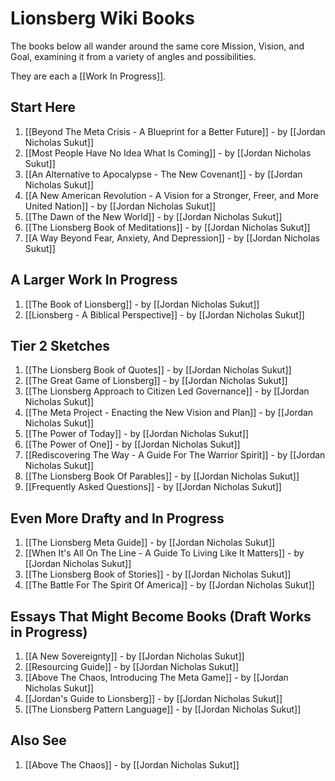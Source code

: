# Lionsberg Wiki Books 

The books below all wander around the same core Mission, Vision, and Goal, examining it from a variety of angles and possibilities. 

They are each a [[Work In Progress]]. 
## Start Here 

1. [[Beyond The Meta Crisis - A Blueprint for a Better Future]] - by [[Jordan Nicholas Sukut]]    
2. [[Most People Have No Idea What Is Coming]] - by [[Jordan Nicholas Sukut]]  
3. [[An Alternative to Apocalypse - The New Covenant]] - by [[Jordan Nicholas Sukut]]  
4. [[A New American Revolution - A Vision for a Stronger, Freer, and More United Nation]] - by [[Jordan Nicholas Sukut]]   
5. [[The Dawn of the New World]] - by [[Jordan Nicholas Sukut]]   
6. [[The Lionsberg Book of Meditations]] - by [[Jordan Nicholas Sukut]]   
7. [[A Way Beyond Fear, Anxiety, And Depression]]  - by [[Jordan Nicholas Sukut]] 

## A Larger Work In Progress
1. [[The Book of Lionsberg]] -  by [[Jordan Nicholas Sukut]]  
2. [[Lionsberg - A Biblical Perspective]] - by [[Jordan Nicholas Sukut]]  

## Tier 2 Sketches 

1. [[The Lionsberg Book of Quotes]] - by [[Jordan Nicholas Sukut]]  
2. [[The Great Game of Lionsberg]] - by [[Jordan Nicholas Sukut]]  
3. [[The Lionsberg Approach to Citizen Led Governance]] - by [[Jordan Nicholas Sukut]]  
4. [[The Meta Project - Enacting the New Vision and Plan]] - by [[Jordan Nicholas Sukut]]   
5. [[The Power of Today]]  - by [[Jordan Nicholas Sukut]]   
6. [[The Power of One]] - by [[Jordan Nicholas Sukut]]  
7. [[Rediscovering The Way - A Guide For The Warrior Spirit]]  - by [[Jordan Nicholas Sukut]]  
8.  [[The Lionsberg Book Of Parables]] - by [[Jordan Nicholas Sukut]]  
9. [[Frequently Asked Questions]] - by [[Jordan Nicholas Sukut]]  

## Even More Drafty and In Progress  

1. [[The Lionsberg Meta Guide]] - by [[Jordan Nicholas Sukut]]  
2. [[When It's All On The Line - A Guide To Living Like It Matters]] - by [[Jordan Nicholas Sukut]]  
3. [[The Lionsberg Book of Stories]] - by [[Jordan Nicholas Sukut]]  
4. [[The Battle For The Spirit Of America]] - by [[Jordan Nicholas Sukut]]  

## Essays That Might Become Books (Draft Works in Progress)
1. [[A New Sovereignty]] - by [[Jordan Nicholas Sukut]]  
2. [[Resourcing Guide]] - by [[Jordan Nicholas Sukut]]  
3. [[Above The Chaos, Introducing The Meta Game]] - by [[Jordan Nicholas Sukut]]  
4. [[Jordan's Guide to Lionsberg]] - by [[Jordan Nicholas Sukut]]  
5. [[The Lionsberg Pattern Language]] - by [[Jordan Nicholas Sukut]]  

## Also See
1. [[Above The Chaos]] - by [[Jordan Nicholas Sukut]]  

